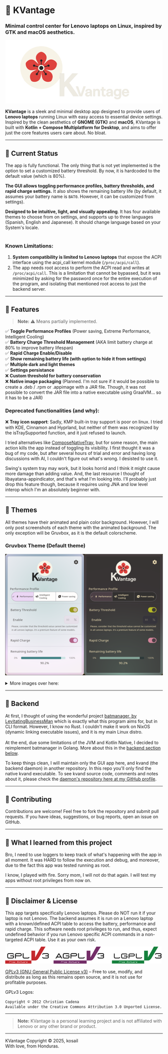 # 🌸 KVantage
### Minimal control center for Lenovo laptops on Linux, inspired by GTK and macOS aesthetics.

![KVantage logo](repo_images/main_logo.png)

**KVantage** is a sleek and minimal desktop app designed to provide users of **Lenovo laptops** running Linux with easy access to essential device settings. Inspired by the clean aesthetics of **GNOME (GTK)** and **macOS**, KVantage is built with **Kotlin + Compose Multiplatform for Desktop**, and aims to offer just the core features users care about. No bloat.

---

## 🌻 Current Status
The app is fully functional. The only thing that is not yet implemented is the option to set a customized battery threshold. By now, it is hardcoded to the default value (which is 80%).

**The GUI allows toggling performance profiles, battery thresholds, and rapid charge settings.** It also shows the remaining battery life (by default, it assumes your battery name is `BAT0`. However, it can be customized from settings).

**Designed to be intuitive, light, and visually appealing**. It has four available themes to choose from on settings, and supports up to three languages (Spanish, English and Japanese). It should change language based on your System's locale.
  <br><br>

### **Known Limitations:**
  1. **System compatibility is limited to Lenovo laptops** that expose the ACPI interface using the acpi_call kernel module (`/proc/acpi/call`).
  2. The app needs root access to perform the ACPI read and writes at `/proc/acpi/call`. This is a limitation that cannot be bypassed, but it was minimized by asking for the password once for the entire execution of the program, and isolating that mentioned root access to just the backend server.

[//]: # (### **Known bugs:**)
[//]: # (* **No bugs found so far.**)

---

## 🌹 Features

> **Note:** ⚠️  Means partially implemented.

✅ **Toggle Performance Profiles** (Power saving, Extreme Performance, Intelligent Cooling)  
✅ **Battery Charge Threshold Management**  (AKA limit battery charge at 80% to improve battery lifespan)  
✅ **Rapid Charge Enable/Disable**  
✅ **Show remaining battery life (with option to hide it from settings)**  
✅ **Multiple dark and light themes**   
✅ **Settings persistance**  
❌ **Custom threshold for battery conservation**  
❌ **Native image packaging** (Planned. I'm not sure if it would be possible to create a .deb / .rpm or .appimage with a JAR file. Though, it was not possible to convert the JAR file into a native executable using GraalVM... so it has to be a JAR)

### Deprecated functionalities (and why):
❌ **Tray icon support**: Sadly, KMP built-in tray support is poor on linux. I tried with KDE, Cinnamon and Hyprland, but neither of them was recognized by the isTraySupported function, and it just refused to launch.

I tried alternatives like [ComposeNativeTray](https://github.com/kdroidFilter/ComposeNativeTray), but for some reason, the main action kills the app instead of toggling its visibility. I first thought it was a bug of my code, but after several hours of trial and error and having long discussions with AI, I couldn't figure out what's wrong. I desisted to use it.

Swing's system tray may work, but it looks horrid and I think it might cause more damage than adding value. And, the last resource I thought of libayatana-appindicator, and that's what I'm looking into. I'll probably just drop this feature though, because it requires using JNA and low level interop which I'm an absolutely beginner with.


---
##  🪻 Themes
All themes have their animated and plain color background. However, I will only post screenshots of each theme with the animated background. The only exception will be Gruvbox, as it is the default colorscheme.

### Gruvbox Theme (Default theme)
![Animated Background ON with Gruvbox theme](repo_images/gruvbox_theme_1.png)
<details>
  <summary>More images over here:</summary>

### Gruvbox Theme (Animated theme disabled)
![Animated Background OFF with Gruvbox theme, and settings](repo_images/gruvbox_theme_2_and_settings)

### Material You Theme
![Animated Background ON with Material theme](repo_images/material_theme.png)

### Kanagawa Theme
![Animated Background ON with Kanagawa theme](repo_images/kanagawa_theme.png)

### Dracula Theme
![Animated Background ON with Dracula theme](repo_images/dracula_theme.png)


</details>

---
##  🪷 Backend
At first, I thought of using the wonderful project [batmanager, by LevitatingBusinessMan](https://github.com/LevitatingBusinessMan/batmanager) which is exactly what this program aims for, but in CLI format. However, I know no Rust. I couldn't make it work on NixOS (dynamic linking executable issues), and it is my main Linux distro.<br><br>
At the end, due some limitations of the JVM and Kotlin Native, I decided to reimplement batmanager in Golang. More about this in the [backend section below](#backend).

To keep things clean, I will maintain only the GUI app here, and kvand (the backend daemon) in another repository. In this repo you'll only find the native kvand executable. To see kvand source code, comments and notes about it, please check the [daemon's repository here at my GitHub profile](https://github.com/kosail/Kvand).


---

## 💐 Contributing
Contributions are welcome! Feel free to fork the repository and submit pull requests. If you have ideas, suggestions, or bug reports, open an issue on GitHub.

---

## 🎒 What I learned from this project

Bro, I need to use loggers to keep track of what's happening with the app in all moment. It was HARD to follow the execution and debug, and moreover, due to the fact this app was tested running as root.

I know, I played with fire. Sorry mom, I will not do that again. I will test my apps without root privileges from now on.

---

## 📜 Disclaimer & License
This app targets specifically Lenovo laptops. Please do NOT run it if your laptop is not Lenovo. The backend assumes it is run on a Lenovo laptop with a known/defined ACPI table to access the battery, performance and rapid charge.
This software needs root privileges to run, and thus, expect undefined behavior if you run Lenovo specific ACPI commands in a non-targeted ACPI table. Use it as your own risk.

![GPLv3 License logo. Copyright © 2012 Christian Cadena](repo_images/license-logos-by-christian-candena-GNU_GPLv3_License.png)

[GPLv3 (GNU General Public License v3)](LICENSE.txt) – Free to use, modify, and distribute as long as this remains open source, and it is not use for profitable purposes.

GPLv3 Logos:

    Copyright © 2012 Christian Cadena
    Available under the Creative Commons Attribution 3.0 Unported License.


---
> **Note:** KVantage is a personal learning project and is not affiliated with Lenovo or any other brand or product.
---
KVantage Copyright © 2025, kosail 
<br>
With love, from Honduras.
